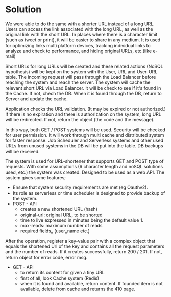 # Solution

We were able to do the same with a shorter URL instead of a long URL. Users can access the link associated with the long URL, as well as the original link with the short URL. In places where there is a character limit (such as tweet or print), it will be easier to share in any medium. It is used for optimizing links multi platform devices, tracking individual links to analyze and check to performance, and hiding original URLs, etc.(like e-mail)

Short URLs for long URLs will be created and these related actions (NoSQL hypothesis) will be kept on the system with the User, URL and User-URL table. The incoming request will pass through the Load Balancer before reaching the system and reach the server. The system will cache the relevant short URL via Load Balancer. it will be check to see if it's found in the Cache. If not, chech the DB. When it is found through the DB, return to Server and update the cache.

Application checks the URL validation. (It may be expired or not authorized.) If there is no expiration and there is authorization on the system, long URL will be redirected. If not, return the object (the code and the message).

In this way, both GET / POST systems will be used. Security will be checked for user permission. It will work through multi cache and distributed system for faster response. Job Scheduler and Serverless systems and other used URLs from unused systems in the DB will be put into the table. DB backups will be received.


The system is used for URL-shortener that supports GET and POST type of requests. With some assumptions (6 character length and noSQL solutions used, etc.) the system was created. Designed to be used as a web API. The system gives some features;
* Ensure that system security requirements are met (eg Oauthv2).
* Its role as serverless or time scheduler is designed to provide backup of the system.
* POST - API
  * creates a new shortened URL (hash)
  * original-url: original URL, to be shorted
  * time to live expressed in minutes being the default value 1.
  * max-reads: maximum number of reads  
  * required fields_ (user_name etc.)

After the operation, register a key-value pair with a complex object that equals the shortened Url of the key and contains all the request parameters and the number of reads.
If it creates successfully, return 200 / 201. If not, return object for error code, error msg.

* GET - API
  * to return its content for given a tiny URL
  * first of all, look Cache system (Redis)
  * when it is found and available, return content. If founded item is not available, delete from cache and returns the 410 page.
